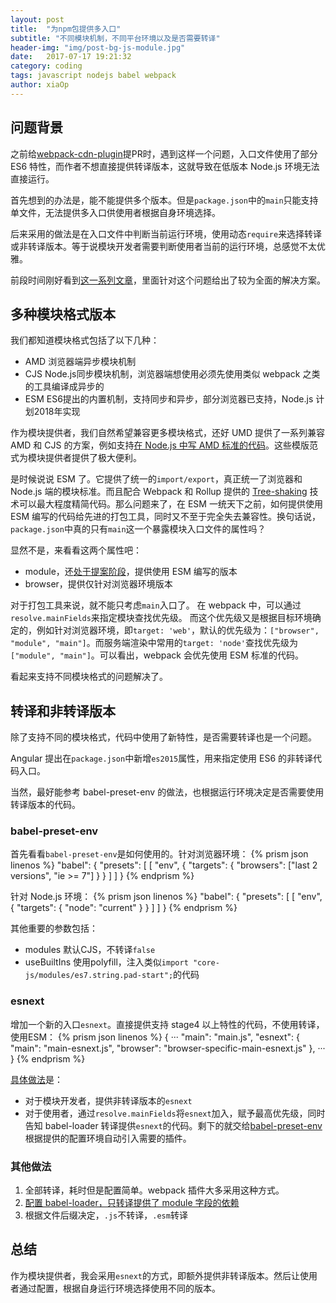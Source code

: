 ```yaml
---
layout: post
title:  "为npm包提供多入口"
subtitle: "不同模块机制，不同平台环境以及是否需要转译"
header-img: "img/post-bg-js-module.jpg"
date:   2017-07-17 19:21:32
category: coding
tags: javascript nodejs babel webpack
author: xiaOp
---
```


## 问题背景

之前给[webpack-cdn-plugin](https://github.com/van-nguyen/webpack-cdn-plugin)提PR时，遇到这样一个问题，入口文件使用了部分 ES6 特性，而作者不想直接提供转译版本，这就导致在低版本 Node.js 环境无法直接运行。

首先想到的办法是，能不能提供多个版本。但是`package.json`中的`main`只能支持单文件，无法提供多入口供使用者根据自身环境选择。

后来采用的做法是在入口文件中判断当前运行环境，使用动态`require`来选择转译或非转译版本。等于说模块开发者需要判断使用者当前的运行环境，总感觉不太优雅。

前段时间刚好看到[这一系列文章](http://2ality.com/2017/04/setting-up-multi-platform-packages.html)，里面针对这个问题给出了较为全面的解决方案。

## 多种模块格式版本

我们都知道模块格式包括了以下几种：
* AMD 浏览器端异步模块机制
* CJS Node.js同步模块机制，浏览器端想使用必须先使用类似 webpack 之类的工具编译成异步的
* ESM ES6提出的内置机制，支持同步和异步，部分浏览器已支持，Node.js 计划2018年实现

作为模块提供者，我们自然希望兼容更多模块格式，还好 UMD 提供了一系列兼容 AMD 和 CJS 的方案，例如支持[在 Node.js 中写 AMD 标准的代码](https://github.com/umdjs/umd/blob/master/templates/nodeAdapter.js)。这些模版范式为模块提供者提供了极大便利。

是时候说说 ESM 了。它提供了统一的`import/export`，真正统一了浏览器和 Node.js 端的模块标准。而且配合 Webpack 和 Rollup 提供的 [Tree-shaking](https://webpack.js.org/guides/tree-shaking/) 技术可以最大程度精简代码。那么问题来了，在 ESM 一统天下之前，如何提供使用 ESM 编写的代码给先进的打包工具，同时又不至于完全失去兼容性。换句话说，`package.json`中真的只有`main`这一个暴露模块入口文件的属性吗？

显然不是，来看看这两个属性吧：
* module，还[处于提案阶段](https://github.com/dherman/defense-of-dot-js/blob/master/proposal.md)，提供使用 ESM 编写的版本
* browser，提供仅针对浏览器环境版本

对于打包工具来说，就不能只考虑`main`入口了。
在 webpack 中，可以通过`resolve.mainFields`来指定模块查找优先级。
而这个优先级又是根据目标环境确定的，例如针对浏览器环境，即`target: 'web'`，默认的优先级为：`["browser", "module", "main"]`。而服务端渲染中常用的`target: 'node'`查找优先级为`["module", "main"]`。可以看出，webpack 会优先使用 ESM 标准的代码。

看起来支持不同模块格式的问题解决了。

## 转译和非转译版本

除了支持不同的模块格式，代码中使用了新特性，是否需要转译也是一个问题。

Angular 提出在`package.json`中新增`es2015`属性，用来指定使用 ES6 的非转译代码入口。

当然，最好能参考 babel-preset-env 的做法，也根据运行环境决定是否需要使用转译版本的代码。

### babel-preset-env

首先看看`babel-preset-env`是如何使用的。针对浏览器环境：
{% prism json linenos %}
"babel": {
    "presets": [
        [
            "env",
            {
                "targets": {
                    "browsers": ["last 2 versions", "ie >= 7"]
                }
            }
        ]
    ]
}
{% endprism %}

针对 Node.js 环境：
{% prism json linenos %}
"babel": {
    "presets": [
        [
            "env",
            {
                "targets": {
                    "node": "current"
                }
            }
        ]
    ]
}
{% endprism %}

其他重要的参数包括：
* modules 默认CJS，不转译`false`
* useBuiltIns 使用polyfill，注入类似`import "core-js/modules/es7.string.pad-start";`的代码

### esnext

增加一个新的入口`esnext`。直接提供支持 stage4 以上特性的代码，不使用转译，使用ESM：
{% prism json linenos %}
{
    ···
    "main": "main.js",
    "esnext": {
        "main": "main-esnext.js",
        "browser": "browser-specific-main-esnext.js"
    },
    ···
}
{% endprism %}

[具体做法](http://2ality.com/2017/06/pkg-esnext.html)是：
* 对于模块开发者，提供非转译版本的`esnext`
* 对于使用者，通过`resolve.mainFields`将`esnext`加入，赋予最高优先级，同时告知 babel-loader 转译提供`esnext`的代码。剩下的就交给[babel-preset-env](http://2ality.com/2017/02/babel-preset-env.html)根据提供的配置环境自动引入需要的插件。

### 其他做法

1. 全部转译，耗时但是配置简单。webpack 插件大多采用这种方式。
2. [配置 babel-loader，只转译提供了 module 字段的依赖](https://gist.github.com/developit/081148d83348ebe9a1bc1ba0707e1bb8)
3. 根据文件后缀决定，`.js`不转译，`.esm`转译

## 总结

作为模块提供者，我会采用`esnext`的方式，即额外提供非转译版本。然后让使用者通过配置，根据自身运行环境选择使用不同的版本。
